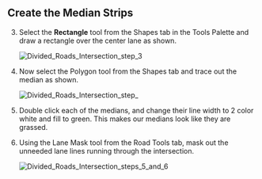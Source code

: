 ## Create the Median Strips 

3. Select the **Rectangle** tool from the Shapes tab in the Tools Palette and draw a rectangle over the center lane as shown.

    ![Divided_Roads_Intersection_step_3](Resources/Divided_Roads_Intersection_step_3.png)

4. Now select the Polygon tool from the Shapes tab and trace out the median as shown.

    ![Divided_Roads_Intersection_step_](Resources/Divided_Roads_Intersection_step_.png)

5. Double click each of the medians, and change their line width to 2 color white and fill to green. This makes our medians look like they are grassed.
6. Using the Lane Mask tool from the Road Tools tab, mask out the unneeded lane lines running through the intersection.

    ![Divided_Roads_Intersection_steps_5_and_6](Resources/Divided_Roads_Intersection_steps_5_and_6.png)